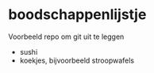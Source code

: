 # boodschappenlijstje
Voorbeeld repo om git uit te leggen

* sushi
* koekjes, bijvoorbeeld stroopwafels
